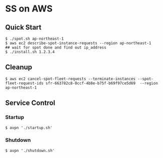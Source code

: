 # SS on AWS

## Quick Start

```shell
$ ./spot.sh ap-northeast-1
$ aws ec2 describe-spot-instance-requests --region ap-northeast-1
## wait for spot done and find out ip_address
$ ./install.sh 1.2.3.4
```

## Cleanup

```shell
$ aws ec2 cancel-spot-fleet-requests --terminate-instances --spot-fleet-request-ids sfr-663782c8-0ccf-4b8e-b75f-b69f97ce5d69  --region ap-northeast-1
```

## Service Control

### Startup
```shell
$ avpn './startup.sh'
```

### Shutdown
```shell
$ avpn './shutdown.sh'
```
